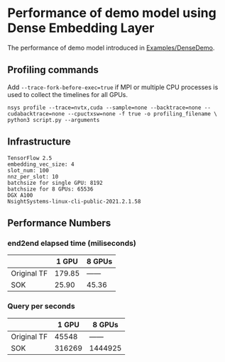 # Performance of demo model using Dense Embedding Layer #
The performance of demo model introduced in [Examples/DenseDemo](https://nvidia-merlin.github.io/HugeCTR/sparse_operation_kit/master/examples/dense_demo.html).

## Profiling commands ##
Add `--trace-fork-before-exec=true` if MPI or multiple CPU processes is used to collect the timelines for all GPUs.
```shell
nsys profile --trace=nvtx,cuda --sample=none --backtrace=none --cudabacktrace=none --cpuctxsw=none -f true -o profiling_filename \
python3 script.py --arguments
```

## Infrastructure ##
```text
TensorFlow 2.5
embedding_vec_size: 4
slot_num: 100
nnz_per_slot: 10
batchsize for single GPU: 8192
batchsize for 8 GPUs: 65536
DGX A100
NsightSystems-linux-cli-public-2021.2.1.58
```

## Performance Numbers ##
### end2end elapsed time (miliseconds) ###
|      | 1 GPU | 8 GPUs |
| ---- | ----  | ------ |
| Original TF | 179.85 | —— |
| SOK | 25.90 | 45.36 |

### Query per seconds ###
|      | 1 GPU | 8 GPUs |
| ---- | ----  | ------ |
| Original TF | 45548 | —— |
| SOK | 316269 | 1444925 |

